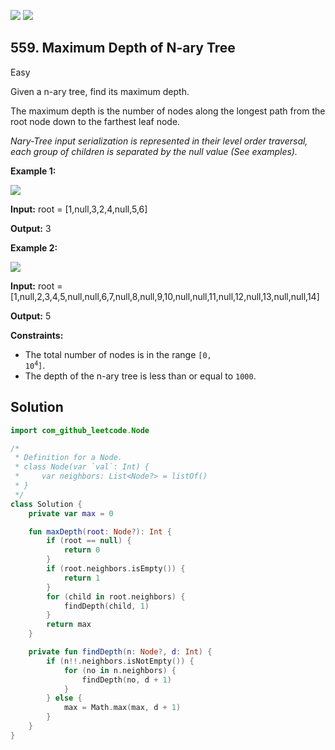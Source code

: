 [![](https://img.shields.io/github/stars/javadev/LeetCode-in-Kotlin?label=Stars&style=flat-square)](https://github.com/javadev/LeetCode-in-Kotlin)
[![](https://img.shields.io/github/forks/javadev/LeetCode-in-Kotlin?label=Fork%20me%20on%20GitHub%20&style=flat-square)](https://github.com/javadev/LeetCode-in-Kotlin/fork)

## 559\. Maximum Depth of N-ary Tree

Easy

Given a n-ary tree, find its maximum depth.

The maximum depth is the number of nodes along the longest path from the root node down to the farthest leaf node.

_Nary-Tree input serialization is represented in their level order traversal, each group of children is separated by the null value (See examples)._

**Example 1:**

![](https://assets.leetcode.com/uploads/2018/10/12/narytreeexample.png)

**Input:** root = [1,null,3,2,4,null,5,6]

**Output:** 3

**Example 2:**

![](https://assets.leetcode.com/uploads/2019/11/08/sample_4_964.png)

**Input:** root = [1,null,2,3,4,5,null,null,6,7,null,8,null,9,10,null,null,11,null,12,null,13,null,null,14]

**Output:** 5

**Constraints:**

*   The total number of nodes is in the range <code>[0, 10<sup>4</sup>]</code>.
*   The depth of the n-ary tree is less than or equal to `1000`.

## Solution

```kotlin
import com_github_leetcode.Node

/*
 * Definition for a Node.
 * class Node(var `val`: Int) {
 *     var neighbors: List<Node?> = listOf()
 * }
 */
class Solution {
    private var max = 0

    fun maxDepth(root: Node?): Int {
        if (root == null) {
            return 0
        }
        if (root.neighbors.isEmpty()) {
            return 1
        }
        for (child in root.neighbors) {
            findDepth(child, 1)
        }
        return max
    }

    private fun findDepth(n: Node?, d: Int) {
        if (n!!.neighbors.isNotEmpty()) {
            for (no in n.neighbors) {
                findDepth(no, d + 1)
            }
        } else {
            max = Math.max(max, d + 1)
        }
    }
}
```